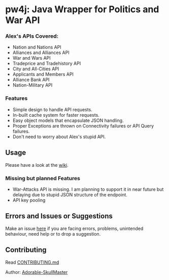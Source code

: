 # pw4j: Java Wrapper for Politics and War API
### Alex's APIs Covered:
- Nation and Nations API
- Alliances and Alliances API
- War and Wars API
- Tradeprice and Tradehistory API
- City and All-Cities API
- Applicants and Members API
- Alliance Bank API
- Nation-Military API

### Features
- Simple design to handle API requests.
- In-built cache system for faster requests.
- Easy object models that encapsulate JSON handling.
- Proper Exceptions are thrown on Connectivity failures or API Query failures.
- Don't need to worry about Alex's stupid API.

## Usage

Please have a look at the [wiki](https://github.com/Adorable-SkullMaster/pw4j/wiki).

### Missing but planned Features

- War-Attacks API is missing. I am planning to support it in near future but delaying due to stupid JSON structure of the endpoint.
- API key pooling

## Errors and Issues or Suggestions
Make an issue [here](https://github.com/Adorable-SkullMaster/pw4j/issues) if you are facing errors, problems, unintended behaviour, need help or to drop a suggestion.

## Contributing
Read [CONTRIBUTING.md](CONTRIBUTING.md)

Author: [Adorable-SkullMaster](https://github.com/Adorable-SkullMaster)

